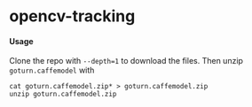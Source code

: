 # opencv-tracking
#### Usage
Clone the repo with `--depth=1` to download the files. Then unzip `goturn.caffemodel` with
```
cat goturn.caffemodel.zip* > goturn.caffemodel.zip
unzip goturn.caffemodel.zip
```


